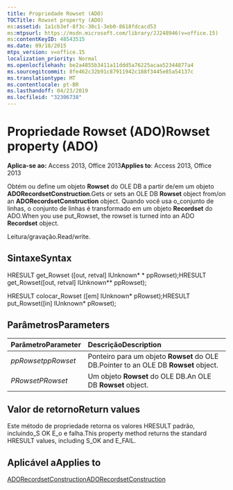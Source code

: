 ```yaml
---
title: Propriedade Rowset (ADO)
TOCTitle: Rowset property (ADO)
ms:assetid: 1a1cb3ef-8f3c-30c1-3eb0-8618fdcacd53
ms:mtpsurl: https://msdn.microsoft.com/library/JJ248946(v=office.15)
ms:contentKeyID: 48543515
ms.date: 09/18/2015
mtps_version: v=office.15
localization_priority: Normal
ms.openlocfilehash: be2a4855b3411a11ddd5a76225acaa52344877a4
ms.sourcegitcommit: 8fe462c32b91c87911942c188f3445e85a54137c
ms.translationtype: MT
ms.contentlocale: pt-BR
ms.lasthandoff: 04/23/2019
ms.locfileid: "32306738"
---
```

# <a name="rowset-property-ado"></a><span data-ttu-id="b335e-102">Propriedade Rowset (ADO)</span><span class="sxs-lookup"><span data-stu-id="b335e-102">Rowset property (ADO)</span></span>

<span data-ttu-id="b335e-103">**Aplica-se ao:** Access 2013, Office 2013</span><span class="sxs-lookup"><span data-stu-id="b335e-103">**Applies to**: Access 2013, Office 2013</span></span>

<span data-ttu-id="b335e-104">Obtém ou define um objeto **Rowset** do OLE DB a partir de/em um objeto **ADORecordsetConstruction**.</span><span class="sxs-lookup"><span data-stu-id="b335e-104">Gets or sets an OLE DB **Rowset** object from/on an **ADORecordsetConstruction** object.</span></span> <span data-ttu-id="b335e-105">Quando você usa o\_conjunto de linhas, o conjunto de linhas é transformado em um objeto **Recordset** do ADO.</span><span class="sxs-lookup"><span data-stu-id="b335e-105">When you use put\_Rowset, the rowset is turned into an ADO **Recordset** object.</span></span>

<span data-ttu-id="b335e-106">Leitura/gravação.</span><span class="sxs-lookup"><span data-stu-id="b335e-106">Read/write.</span></span>

## <a name="syntax"></a><span data-ttu-id="b335e-107">Sintaxe</span><span class="sxs-lookup"><span data-stu-id="b335e-107">Syntax</span></span>

<span data-ttu-id="b335e-108">HRESULT get\_Rowset (\[out, retval\] IUnknown\* \* ppRowset);</span><span class="sxs-lookup"><span data-stu-id="b335e-108">HRESULT get\_Rowset(\[out, retval\] IUnknown\*\* ppRowset);</span></span>

<span data-ttu-id="b335e-109">HRESULT colocar\_Rowset (\[em\] IUnknown\* pRowset);</span><span class="sxs-lookup"><span data-stu-id="b335e-109">HRESULT put\_Rowset(\[in\] IUnknown\* pRowset);</span></span>

## <a name="parameters"></a><span data-ttu-id="b335e-110">Parâmetros</span><span class="sxs-lookup"><span data-stu-id="b335e-110">Parameters</span></span>

|<span data-ttu-id="b335e-111">Parâmetro</span><span class="sxs-lookup"><span data-stu-id="b335e-111">Parameter</span></span>|<span data-ttu-id="b335e-112">Descrição</span><span class="sxs-lookup"><span data-stu-id="b335e-112">Description</span></span>|
|:--------|:----------|
|<span data-ttu-id="b335e-113">*ppRowset*</span><span class="sxs-lookup"><span data-stu-id="b335e-113">*ppRowset*</span></span> |<span data-ttu-id="b335e-114">Ponteiro para um objeto **Rowset** do OLE DB.</span><span class="sxs-lookup"><span data-stu-id="b335e-114">Pointer to an OLE DB **Rowset** object.</span></span>|
|<span data-ttu-id="b335e-115">*PRowset*</span><span class="sxs-lookup"><span data-stu-id="b335e-115">*PRowset*</span></span> |<span data-ttu-id="b335e-116">Um objeto **Rowset** do OLE DB.</span><span class="sxs-lookup"><span data-stu-id="b335e-116">An OLE DB **Rowset** object.</span></span>|

## <a name="return-values"></a><span data-ttu-id="b335e-117">Valor de retorno</span><span class="sxs-lookup"><span data-stu-id="b335e-117">Return values</span></span>

<span data-ttu-id="b335e-118">Este método de propriedade retorna os valores HRESULT padrão, incluindo\_S OK E\_o e falha.</span><span class="sxs-lookup"><span data-stu-id="b335e-118">This property method returns the standard HRESULT values, including S\_OK and E\_FAIL.</span></span>

## <a name="applies-to"></a><span data-ttu-id="b335e-119">Aplicável a</span><span class="sxs-lookup"><span data-stu-id="b335e-119">Applies to</span></span>

[<span data-ttu-id="b335e-120">ADORecordsetConstruction</span><span class="sxs-lookup"><span data-stu-id="b335e-120">ADORecordsetConstruction</span></span>](adorecordsetconstruction-interface-ado.md)

